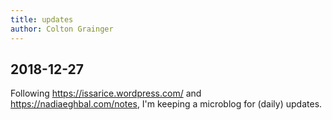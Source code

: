 ```yaml
---
title: updates
author: Colton Grainger
---
```


## 2018-12-27

Following <https://issarice.wordpress.com/> and <https://nadiaeghbal.com/notes>, I'm keeping a microblog for (daily) updates.

